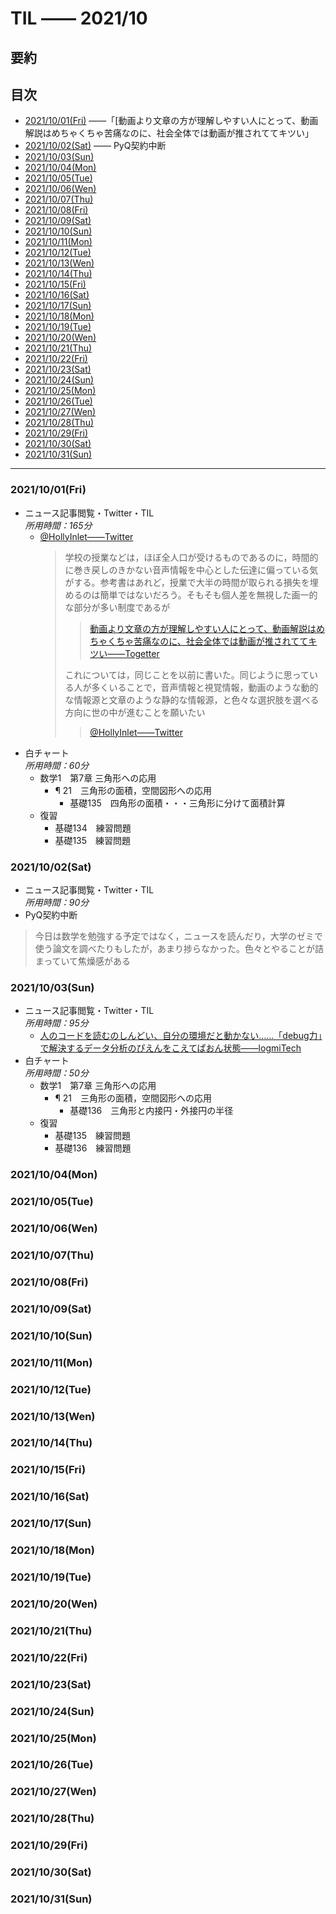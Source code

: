 # TIL —— 2021/10

## 要約

## 目次

- [2021/10/01(Fri)](#20211001fri) ——「[動画より文章の方が理解しやすい人にとって、動画解説はめちゃくちゃ苦痛なのに、社会全体では動画が推されててキツい」
- [2021/10/02(Sat)](#20211002sat) —— PyQ契約中断
- [2021/10/03(Sun)](#20211003sun)
- [2021/10/04(Mon)](#20211004mon)
- [2021/10/05(Tue)](#20211005tue)
- [2021/10/06(Wen)](#20211006wen)
- [2021/10/07(Thu)](#20211007thu)
- [2021/10/08(Fri)](#20211008fri)
- [2021/10/09(Sat)](#20211009sat)
- [2021/10/10(Sun)](#20211010sun)
- [2021/10/11(Mon)](#20211011mon)
- [2021/10/12(Tue)](#20211012tue)
- [2021/10/13(Wen)](#20211013wen)
- [2021/10/14(Thu)](#20211014thu)
- [2021/10/15(Fri)](#20211015fri)
- [2021/10/16(Sat)](#20211016sat)
- [2021/10/17(Sun)](#20211017sun)
- [2021/10/18(Mon)](#20211018mon)
- [2021/10/19(Tue)](#20211019tue)
- [2021/10/20(Wen)](#20211020wen)
- [2021/10/21(Thu)](#20211021thu)
- [2021/10/22(Fri)](#20211022fri)
- [2021/10/23(Sat)](#20211023sat)
- [2021/10/24(Sun)](#20211024sun)
- [2021/10/25(Mon)](#20211025mon)
- [2021/10/26(Tue)](#20211026tue)
- [2021/10/27(Wen)](#20211027wen)
- [2021/10/28(Thu)](#20211028thu)
- [2021/10/29(Fri)](#20211029fri)
- [2021/10/30(Sat)](#20211030sat)
- [2021/10/31(Sun)](#20211031sun)

---

### 2021/10/01(Fri)

- ニュース記事閲覧・Twitter・TIL  
  *所用時間：165分*
  - [@HollyInlet——Twitter](https://twitter.com/HollyInlet/status/1443755215912456193)  
    > 学校の授業などは，ほぼ全人口が受けるものであるのに，時間的に巻き戻しのきかない音声情報を中心とした伝達に偏っている気がする。参考書はあれど，授業で大半の時間が取られる損失を埋めるのは簡単ではないだろう。そもそも個人差を無視した画一的な部分が多い制度であるが
    >> [動画より文章の方が理解しやすい人にとって、動画解説はめちゃくちゃ苦痛なのに、社会全体では動画が推されててキツい——Togetter](https://togetter.com/li/1781714)
    >
    >これについては，同じことを以前に書いた。同じように思っている人が多くいることで，音声情報と視覚情報，動画のような動的な情報源と文章のような静的な情報源，と色々な選択肢を選べる方向に世の中が進むことを願いたい
    >> [@HollyInlet——Twitter](https://twitter.com/HollyInlet/status/1441380222662627336)
- 白チャート  
  *所用時間：60分*
  - 数学1　第7章 三角形への応用
    - ¶ 21　三角形の面積，空間図形への応用
      - 基礎135　四角形の面積・・・三角形に分けて面積計算
  - 復習
    - 基礎134　練習問題
    - 基礎135　練習問題

### 2021/10/02(Sat)

- ニュース記事閲覧・Twitter・TIL  
  *所用時間：90分*
- PyQ契約中断

> 今日は数学を勉強する予定ではなく，ニュースを読んだり，大学のゼミで使う論文を調べたりもしたが，あまり捗らなかった。色々とやることが詰まっていて焦燥感がある

### 2021/10/03(Sun)

- ニュース記事閲覧・Twitter・TIL  
  *所用時間：95分*
  - [人のコードを読むのしんどい、自分の環境だと動かない……「debug力」で解決するデータ分析のぴえんをこえてぱおん状態——logmiTech](https://logmi.jp/tech/articles/325089)
- 白チャート  
  *所用時間：50分*
  - 数学1　第7章 三角形への応用
    - ¶ 21　三角形の面積，空間図形への応用
      - 基礎136　三角形と内接円・外接円の半径
  - 復習
    - 基礎135　練習問題
    - 基礎136　練習問題

### 2021/10/04(Mon)

### 2021/10/05(Tue)

### 2021/10/06(Wen)

### 2021/10/07(Thu)

### 2021/10/08(Fri)

### 2021/10/09(Sat)

### 2021/10/10(Sun)

### 2021/10/11(Mon)

### 2021/10/12(Tue)

### 2021/10/13(Wen)

### 2021/10/14(Thu)

### 2021/10/15(Fri)

### 2021/10/16(Sat)

### 2021/10/17(Sun)

### 2021/10/18(Mon)

### 2021/10/19(Tue)

### 2021/10/20(Wen)

### 2021/10/21(Thu)

### 2021/10/22(Fri)

### 2021/10/23(Sat)

### 2021/10/24(Sun)

### 2021/10/25(Mon)

### 2021/10/26(Tue)

### 2021/10/27(Wen)

### 2021/10/28(Thu)

### 2021/10/29(Fri)

### 2021/10/30(Sat)

### 2021/10/31(Sun)
